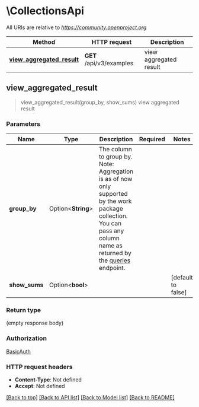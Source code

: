 # \CollectionsApi

All URIs are relative to *https://community.openproject.org*

Method | HTTP request | Description
------------- | ------------- | -------------
[**view_aggregated_result**](CollectionsApi.md#view_aggregated_result) | **GET** /api/v3/examples | view aggregated result



## view_aggregated_result

> view_aggregated_result(group_by, show_sums)
view aggregated result



### Parameters


Name | Type | Description  | Required | Notes
------------- | ------------- | ------------- | ------------- | -------------
**group_by** | Option<**String**> | The column to group by. Note: Aggregation is as of now only supported by the work package collection. You can pass any column name as returned by the [queries](https://www.openproject.org/docs/api/endpoints/queries/) endpoint. |  |
**show_sums** | Option<**bool**> |  |  |[default to false]

### Return type

 (empty response body)

### Authorization

[BasicAuth](../README.md#BasicAuth)

### HTTP request headers

- **Content-Type**: Not defined
- **Accept**: Not defined

[[Back to top]](#) [[Back to API list]](../README.md#documentation-for-api-endpoints) [[Back to Model list]](../README.md#documentation-for-models) [[Back to README]](../README.md)

